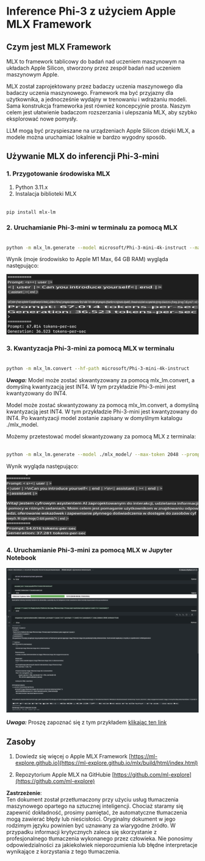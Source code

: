 # **Inference Phi-3 z użyciem Apple MLX Framework**

## **Czym jest MLX Framework**

MLX to framework tablicowy do badań nad uczeniem maszynowym na układach Apple Silicon, stworzony przez zespół badań nad uczeniem maszynowym Apple.

MLX został zaprojektowany przez badaczy uczenia maszynowego dla badaczy uczenia maszynowego. Framework ma być przyjazny dla użytkownika, a jednocześnie wydajny w trenowaniu i wdrażaniu modeli. Sama konstrukcja frameworka jest również koncepcyjnie prosta. Naszym celem jest ułatwienie badaczom rozszerzania i ulepszania MLX, aby szybko eksplorować nowe pomysły.

LLM mogą być przyspieszane na urządzeniach Apple Silicon dzięki MLX, a modele można uruchamiać lokalnie w bardzo wygodny sposób.

## **Używanie MLX do inferencji Phi-3-mini**

### **1. Przygotowanie środowiska MLX**

1. Python 3.11.x  
2. Instalacja biblioteki MLX  

```bash

pip install mlx-lm

```

### **2. Uruchamianie Phi-3-mini w terminalu za pomocą MLX**

```bash

python -m mlx_lm.generate --model microsoft/Phi-3-mini-4k-instruct --max-token 2048 --prompt  "<|user|>\nCan you introduce yourself<|end|>\n<|assistant|>"

```

Wynik (moje środowisko to Apple M1 Max, 64 GB RAM) wygląda następująco:

![Terminal](../../../../../translated_images/01.0d0f100b646a4e4c4f1cd36c1a05727cd27f1e696ed642c06cf6e2c9bbf425a4.pl.png)

### **3. Kwantyzacja Phi-3-mini za pomocą MLX w terminalu**

```bash

python -m mlx_lm.convert --hf-path microsoft/Phi-3-mini-4k-instruct

```

***Uwaga:*** Model może zostać skwantyzowany za pomocą mlx_lm.convert, a domyślną kwantyzacją jest INT4. W tym przykładzie Phi-3-mini jest kwantyzowany do INT4.

Model może zostać skwantyzowany za pomocą mlx_lm.convert, a domyślną kwantyzacją jest INT4. W tym przykładzie Phi-3-mini jest kwantyzowany do INT4. Po kwantyzacji model zostanie zapisany w domyślnym katalogu ./mlx_model.

Możemy przetestować model skwantyzowany za pomocą MLX z terminala:

```bash

python -m mlx_lm.generate --model ./mlx_model/ --max-token 2048 --prompt  "<|user|>\nCan you introduce yourself<|end|>\n<|assistant|>"

```

Wynik wygląda następująco:

![INT4](../../../../../translated_images/02.04e0be1f18a90a58ad47e0c9d9084ac94d0f1a8c02fa707d04dd2dfc7e9117c6.pl.png)

### **4. Uruchamianie Phi-3-mini za pomocą MLX w Jupyter Notebook**

![Notebook](../../../../../translated_images/03.0cf0092fe143357656bb5a7bc6427c41d8528d772d38a82d0b2693e2a3eeb16e.pl.png)

***Uwaga:*** Proszę zapoznać się z tym przykładem [klikając ten link](../../../../../code/03.Inference/MLX/MLX_DEMO.ipynb)

## **Zasoby**

1. Dowiedz się więcej o Apple MLX Framework [https://ml-explore.github.io](https://ml-explore.github.io/mlx/build/html/index.html)

2. Repozytorium Apple MLX na GitHubie [https://github.com/ml-explore](https://github.com/ml-explore)

**Zastrzeżenie**:  
Ten dokument został przetłumaczony przy użyciu usług tłumaczenia maszynowego opartego na sztucznej inteligencji. Chociaż staramy się zapewnić dokładność, prosimy pamiętać, że automatyczne tłumaczenia mogą zawierać błędy lub nieścisłości. Oryginalny dokument w jego rodzimym języku powinien być uznawany za wiarygodne źródło. W przypadku informacji krytycznych zaleca się skorzystanie z profesjonalnego tłumaczenia wykonanego przez człowieka. Nie ponosimy odpowiedzialności za jakiekolwiek nieporozumienia lub błędne interpretacje wynikające z korzystania z tego tłumaczenia.